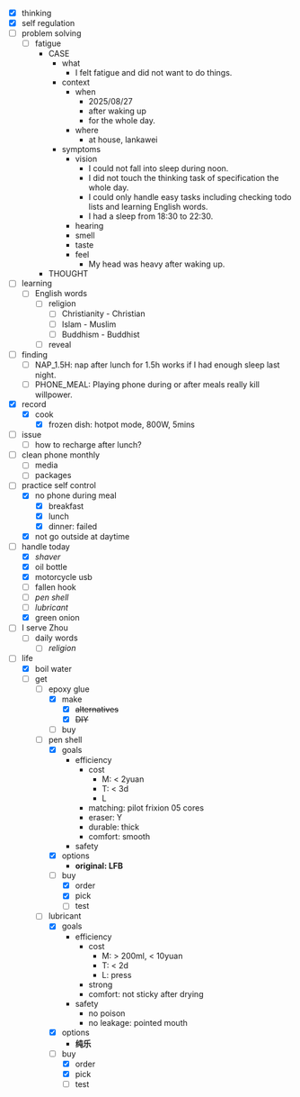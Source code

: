 - [x] thinking
- [x] self regulation
- [ ] problem solving
    - [ ] fatigue
        - CASE
            - what
                - I felt fatigue and did not want to do things.
            - context
                - when
                    - 2025/08/27
                    - after waking up
                    - for the whole day.
                - where
                    - at house, lankawei
            - symptoms
                - vision
                    - I could not fall into sleep during noon.
                    - I did not touch the thinking task of specification the whole day.
                    - I could only handle easy tasks including checking todo lists and learning English words.
                    - I had a sleep from 18:30 to 22:30.
                - hearing
                - smell
                - taste
                - feel
                    - My head was heavy after waking up.
        - THOUGHT
- [ ] learning
    - [ ] English words
        - [ ] religion
            - [ ] Christianity - Christian
            - [ ] Islam - Muslim
            - [ ] Buddhism - Buddhist
        - [ ] reveal
- [ ] finding
    - [ ] NAP_1.5H: nap after lunch for 1.5h works if I had enough sleep last night.
    - [ ] PHONE_MEAL: Playing phone during or after meals really kill willpower.
- [x] record
    - [x] cook
        - [x] frozen dish: hotpot mode, 800W, 5mins
- [ ] issue
    - [ ] how to recharge after lunch?
- [ ] clean phone monthly
    - [ ] media
    - [ ] packages
- [ ] practice self control
    - [x] no phone during meal
        - [x] breakfast
        - [x] lunch
        - [x] dinner: failed
    - [x] not go outside at daytime
- [ ] handle today
    - [x] *shaver*
    - [x] oil bottle
    - [x] motorcycle usb
    - [ ] fallen hook
    - [ ] *pen shell*
    - [ ] *lubricant*
    - [x] green onion
- [ ] I serve Zhou
    - [ ] daily words
        - [ ] *religion*
- [ ] life
    - [x] boil water
    - [ ] get
        - [ ] epoxy glue
            - [x] make
                - [x] ~~alternatives~~
                - [x] ~~DIY~~
            - [ ] buy
        - [ ] pen shell
            - [x] goals
                - efficiency
                    - cost
                        - M: < 2yuan
                        - T: < 3d
                        - L
                    - matching: pilot frixion 05 cores
                    - eraser: Y
                    - durable: thick
                    - comfort: smooth
                - safety
            - [x] options
                - **original: LFB**
            - [ ] buy
                - [x] order
                - [x] pick
                - [ ] test
        - [ ] lubricant
            - [x] goals
                - efficiency
                    - cost
                        - M: > 200ml, < 10yuan
                        - T: < 2d
                        - L: press
                    - strong
                    - comfort: not sticky after drying
                - safety
                    - no poison
                    - no leakage: pointed mouth
            - [x] options
                - **纯乐**
            - [ ] buy
                - [x] order
                - [x] pick
                - [ ] test